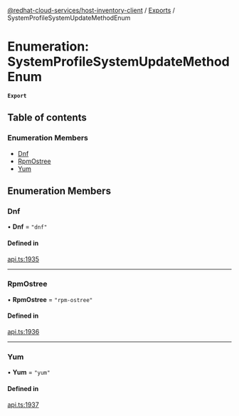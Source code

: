 [@redhat-cloud-services/host-inventory-client](../README.md) / [Exports](../modules.md) / SystemProfileSystemUpdateMethodEnum

# Enumeration: SystemProfileSystemUpdateMethodEnum

**`Export`**

## Table of contents

### Enumeration Members

- [Dnf](SystemProfileSystemUpdateMethodEnum.md#dnf)
- [RpmOstree](SystemProfileSystemUpdateMethodEnum.md#rpmostree)
- [Yum](SystemProfileSystemUpdateMethodEnum.md#yum)

## Enumeration Members

### Dnf

• **Dnf** = ``"dnf"``

#### Defined in

[api.ts:1935](https://github.com/RedHatInsights/javascript-clients/blob/master/packages/host-inventory/api.ts#L1935)

___

### RpmOstree

• **RpmOstree** = ``"rpm-ostree"``

#### Defined in

[api.ts:1936](https://github.com/RedHatInsights/javascript-clients/blob/master/packages/host-inventory/api.ts#L1936)

___

### Yum

• **Yum** = ``"yum"``

#### Defined in

[api.ts:1937](https://github.com/RedHatInsights/javascript-clients/blob/master/packages/host-inventory/api.ts#L1937)
